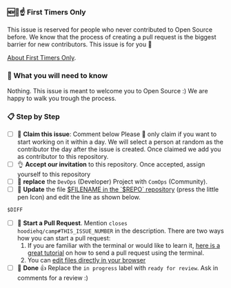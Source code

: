 <!-- this issue template is used by https://github.com/apps/first-timers -->

### 🆕🐥☝ First Timers Only
This issue is reserved for people who never contributed to Open Source before. We know that the process of creating a pull request is the biggest barrier for new contributors. This issue is for you 💝

[About First Timers Only](http://www.firsttimersonly.com/).


### 🤔 What you will need to know
Nothing. This issue is meant to welcome you to Open Source :) We are happy to walk you trough the process.

### :clipboard: Step by Step
- [ ] 🙋 **Claim this issue**: Comment below
  Please 🙏 only claim if you want to start working on it within a day. We will select a person at random as the contributor the day after the issue is created.
  Once claimed we add you as contributor to this repository.
- [ ] 👌 **Accept our invitation** to this repository. Once accepted, assign yourself to this repository
- [ ] 🔄 **replace** the `DevOps` (Developer) Project with `ComOps` (Community).
- [ ] 📝 **Update** the file [$FILENAME in the `$REPO` repository]($BRANCH_URL) (press the little pen Icon) and edit the line as shown below.

```diff
$DIFF
```

- [ ] 🔀 **Start a Pull Request**. Mention `closes hoodiehq/camp#THIS_ISSUE_NUMBER` in the description. There are two ways how you can start a pull request:
  1. If you are familiar with the terminal or would like to learn it, [here is a great tutorial](https://egghead.io/series/how-to-contribute-to-an-open-source-project-on-github) on how to send a pull request using the terminal.
  2. You can [edit files directly in your browser](https://help.github.com/articles/editing-files-in-your-repository/)
- [ ] 🏁 **Done** :+1: Replace the `in progress` label with `ready for review`. Ask in comments for a review :)

<!-- ### 🤔❓ Questions -->
